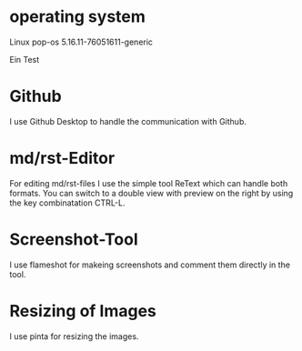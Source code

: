 # operating system
Linux pop-os 5.16.11-76051611-generic

Ein Test

# Github
I use Github Desktop to handle the communication with Github.


# md/rst-Editor
For editing md/rst-files I use the simple tool ReText which can handle both formats.
You can switch to a double view with preview on the right by using the key combinatation CTRL-L.

# Screenshot-Tool
I use flameshot for makeing screenshots and comment them directly in the tool.

# Resizing of Images
I use pinta for resizing the images.
